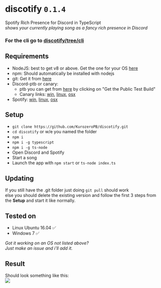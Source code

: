 # discotify `0.1.4`
Spotify Rich Presence for Discord in TypeScript<br/>
*shows your currently playing song as a fancy rich presence in Discord*

### For the cli go to [discotify/tree/cli](https://github.com/KurozeroPB/discotify/tree/cli)

## Requirements
  - NodeJS: best to get v8 or above. Get the one for your OS [here](https://nodejs.org/en/download/package-manager)
  - npm: Should automatically be installed with nodejs
  - git: Get it from [here](https://git-scm.com/downloads)
  - Discord-ptb or canary:
    - ptb you can get from [here](https://discordapp.com/download) by clicking on "Get the Public Test Build"
    - Canary links: [win](https://discordapp.com/api/download/canary?platform=win), [linux](https://discordapp.com/api/download/canary?platform=linux), [osx](https://discordapp.com/api/download/canary?platform=osx)
  - Spotify: [win](https://www.spotify.com/nl/download/windows/), [linux](https://www.spotify.com/nl/download/linux/), [osx](https://www.spotify.com/nl/download/mac/)

## Setup
  - `git clone https://github.com/KurozeroPB/discotify.git`
  - `cd discotify` or w/e you named the folder
  - `npm i`
  - `npm i -g typescript`
  - `npm i -g ts-node`
  - Open Discord and Spotify
  - Start a song
  - Launch the app with `npm start` or `ts-node index.ts`

## Updating
If you still have the .git folder just doing `git pull` should work<br/>
else you should delete the existing version and follow the first 3 steps from the **Setup** and start it like normally.

## Tested on
  - Linux Ubuntu 16.04 ✅
  - Windows 7 ✅
  
 *Got it working on an OS not listed above?<br/>Just make an issue and i'll add it.*
 
 ## Result
 Should look something like this:<br/>
![](https://b.catgirlsare.sexy/5ArD.png)
